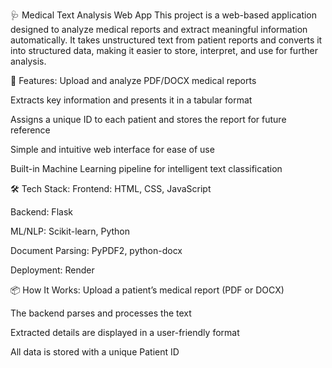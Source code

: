 🩺 Medical Text Analysis Web App
This project is a web-based application designed to analyze medical reports and extract meaningful information automatically. It takes unstructured text from patient reports and converts it into structured data, making it easier to store, interpret, and use for further analysis.

🚀 Features:
Upload and analyze PDF/DOCX medical reports

Extracts key information and presents it in a tabular format

Assigns a unique ID to each patient and stores the report for future reference

Simple and intuitive web interface for ease of use

Built-in Machine Learning pipeline for intelligent text classification

🛠️ Tech Stack:
Frontend: HTML, CSS, JavaScript

Backend: Flask

ML/NLP: Scikit-learn, Python

Document Parsing: PyPDF2, python-docx

Deployment: Render

📦 How It Works:
Upload a patient’s medical report (PDF or DOCX)

The backend parses and processes the text

Extracted details are displayed in a user-friendly format

All data is stored with a unique Patient ID
